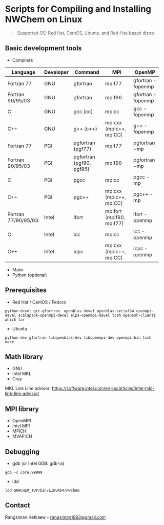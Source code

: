 # Scripts for Compiling and Installing NWChem on Linux

> Supported OS: Red Hat, CentOS, Ubuntu, and Red-Hat-based distro

## Basic development tools

- Compilers

| Language | Developer | Command | MPI  | OpenMP |
|----------|-----------|---------|------|--------|
| Fortran 77 | GNU | gfortran | mpif77 | gfortran -fopenmp |
| Fortran 90/95/03 | GNU | gfortran | mpif90 | gfortran -fopenmp |
| C | GNU | gcc (cc) | mpicc | gcc -fopenmp |
| C++ | GNU | g++ (c++) | mpicxx (mpic++, mpiCC) | g++ -fopenmp |
| Fortran 77 | PGI | pgfortran (pgf77) | mpif77 | pgfortran -mp |
| Fortran 90/95/03 | PGI | pgfortran (pgf90, pgf95) | mpif90 | pgfortran -mp |
| C | PGI | pgcc | mpicc | pgcc -mp |
| C++ | PGI | pgc++ | mpicxx (mpic++, mpiCC) | pgc++ -mp |
| Fortran 77/90/95/03 | Intel | ifort | mpifort (mpif90, mpif77) | ifort -openmp |
| C | Intel | icc | mpicc | icc -openmp |
| C++ | Intel | icpc | mpicxx (mpic++, mpiCC) | icpc -openmp |

- Make
- Python (optional)

## Prerequisites

- Red Hat / CentOS / Fedora

```
python-devel gcc-gfortran  openblas-devel openblas-serial64 openmpi-devel scalapack-openmpi-devel elpa-openmpi-devel tcsh openssh-clients which tar
```

- Ubuntu

```
python-dev gfortran libopenblas-dev libopenmpi-dev openmpi-bin tcsh make
```

## Math library

- GNU
- Intel MKL
- Cray

MKL Link Line advisor: https://software.intel.com/en-us/articles/intel-mkl-link-line-advisor/

## MPI library

- OpenMPI
- Intel MPI
- MPICH
- MVAPICH

## Debugging

- gdb (or Intel GDB: gdb-ia)

```
gdb -c core.99999
```

- ldd

```
ldd $NWCHEM_TOP/bin/LINUX64/nwchem
```

## Contact

Rangsiman Ketkaew - rangsiman1993@gmail.com
